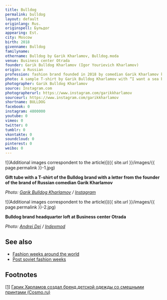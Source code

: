```yaml
---
title: Bulldog
permalink: bulldog
layout: default
originlang: Rus.
originspell: Бульдог
appearing: Est.
city: Moscow
birth: 2018
givenname: Bulldog
familyname:
othername: Bulldog by Garik Kharlamov, Bulldog.moda
venue: Business center Otrada
founder: Garik Bulldog Kharlamov (Igor Yourievich Kharlamov)
origin: a Russian
profession: fashion brand founded in 2018 by comedian Garik Kharlamov known also under Bulldog nickname
photo: A sample T-shirt by Garik Bulldog Kharlamov with “I want a sea bass” print based on the song by E. Surovy
photographer: Garik Bulldog Kharlamov
source: Instagram.com
photographerurl: https://www.instagram.com/garikkharlamov
sourceurl: https://www.instagram.com/garikkharlamov
shortname: BULLDOG
facebook: 0
instagram: 4800000
youtube: 0
vimeo: 0
twitter: 0
tumblr: 0
vkontakte: 0
soundcloud: 0
pinterest: 0
weibo: 0
---
```


<!---
To edit top block see
icon "Meta Data"
on right menu
Full edit instructions
indexmod.gq/edit
-->

![(Additional images correspondent to the article)]({{ site.url }}/images/{{ page.permalink }}-1.jpg)

**Gift tube with a T-shirt of the Bulldog brand with a letter from the founder of the brand of Russian comedian Garik Kharlamov**

*Photo: [Garik Bulldog Kharlamov](https://www.instagram.com/garikkharlamov) / [Instagram](https://www.instagram.com/garikkharlamov)*

![(Additional images correspondent to the article)]({{ site.url }}/images/{{ page.permalink }}-2.jpg)

**Bulldog brand headquarter loft at Business center Otrada**

*Photo: [Andrei Dei](bulldog) / [Indexmod](bulldog)*

## See also

+ [Fashion weeks around the world](fashion-weeks-around-the-world)
+ [Post soviet fashion weeks](post-soviet-fashion-weeks)

## Footnotes

[[1]](#a1) <span id="f1"></span> [Гарик Харламов создал бренд детской одежды со смешными принтами (Cosmo.ru)](https://www.cosmo.ru/stars/news/22-10-2018/garik-harlamov-sozdal-brend-detskoy-odezhdy-so-smeshnymi-printami/#part1)
